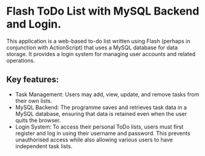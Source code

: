 # Flash ToDo List with MySQL Backend and Login.

This application is a web-based to-do list written using Flash (perhaps in conjunction with ActionScript) that uses a MySQL database for data storage. It provides a login system for managing user accounts and related operations.

## Key features:

- Task Management: Users may add, view, update, and remove tasks from their own lists.
- MySQL Backend: The programme saves and retrieves task data in a MySQL database, ensuring that data is retained even when the user quits the browser.
- Login System: To access their personal ToDo lists, users must first register and log in using their username and password. This prevents unauthorised access while also allowing various users to have independent task lists.
